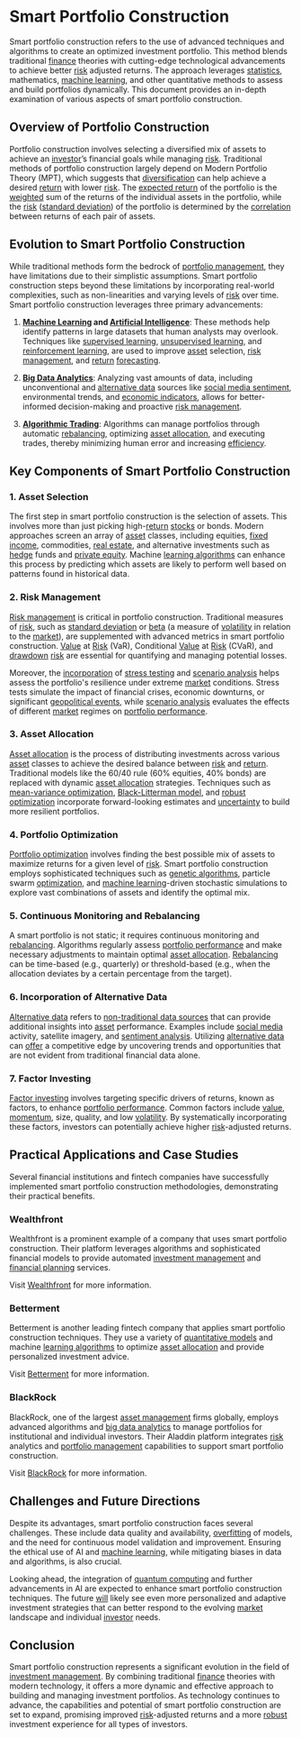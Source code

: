 # Smart Portfolio Construction

Smart portfolio construction refers to the use of advanced techniques and algorithms to create an optimized investment portfolio. This method blends traditional [finance](../f/finance.md) theories with cutting-edge technological advancements to achieve better [risk](../r/risk.md) adjusted returns. The approach leverages [statistics](../s/statistics.md), mathematics, [machine learning](../m/machine_learning.md), and other quantitative methods to assess and build portfolios dynamically. This document provides an in-depth examination of various aspects of smart portfolio construction.

## Overview of Portfolio Construction

Portfolio construction involves selecting a diversified mix of assets to achieve an [investor](../i/investor.md)’s financial goals while managing [risk](../r/risk.md). Traditional methods of portfolio construction largely depend on Modern Portfolio Theory (MPT), which suggests that [diversification](../d/diversification.md) can help achieve a desired [return](../r/return.md) with lower [risk](../r/risk.md). The [expected return](../e/expected_return.md) of the portfolio is the [weighted](../w/weighted.md) sum of the returns of the individual assets in the portfolio, while the [risk](../r/risk.md) ([standard deviation](../s/standard_deviation.md)) of the portfolio is determined by the [correlation](../c/correlation.md) between returns of each pair of assets.

## Evolution to Smart Portfolio Construction

While traditional methods form the bedrock of [portfolio management](../p/portfolio_management.md), they have limitations due to their simplistic assumptions. Smart portfolio construction steps beyond these limitations by incorporating real-world complexities, such as non-linearities and varying levels of [risk](../r/risk.md) over time. Smart portfolio construction leverages three primary advancements:

1. **[Machine Learning](../m/machine_learning.md) and [Artificial Intelligence](../a/artificial_intelligence_in_trading.md)**: These methods help identify patterns in large datasets that human analysts may overlook. Techniques like [supervised learning](../s/supervised_learning.md), [unsupervised learning](../u/unsupervised_learning.md), and [reinforcement learning](../r/reinforcement_learning.md), are used to improve [asset](../a/asset.md) selection, [risk management](../r/risk_management.md), and [return](../r/return.md) [forecasting](../f/forecasting.md).

2. **[Big Data Analytics](../b/big_data_analytics_in_trading.md)**: Analyzing vast amounts of data, including unconventional and [alternative data](../a/alternative_data.md) sources like [social media sentiment](../s/social_media_sentiment.md), environmental trends, and [economic indicators](../e/economic_indicators.md), allows for better-informed decision-making and proactive [risk management](../r/risk_management.md).

3. **[Algorithmic Trading](../a/algorithmic_trading.md)**: Algorithms can manage portfolios through automatic [rebalancing](../r/rebalancing.md), optimizing [asset allocation](../a/asset_allocation.md), and executing trades, thereby minimizing human error and increasing [efficiency](../e/efficiency.md).

## Key Components of Smart Portfolio Construction

### 1. Asset Selection

The first step in smart portfolio construction is the selection of assets. This involves more than just picking high-[return](../r/return.md) [stocks](../s/stock.md) or bonds. Modern approaches screen an array of [asset](../a/asset.md) classes, including equities, [fixed income](../f/fixed_income.md), commodities, [real estate](../r/real_estate.md), and alternative investments such as [hedge](../h/hedge.md) funds and [private equity](../p/private_equity.md). Machine [learning algorithms](../l/learning_algorithms_in_trading.md) can enhance this process by predicting which assets are likely to perform well based on patterns found in historical data.

### 2. Risk Management

[Risk management](../r/risk_management.md) is critical in portfolio construction. Traditional measures of [risk](../r/risk.md), such as [standard deviation](../s/standard_deviation.md) or [beta](../b/beta.md) (a measure of [volatility](../v/volatility.md) in relation to the [market](../m/market.md)), are supplemented with advanced metrics in smart portfolio construction. [Value](../v/value.md) at [Risk](../r/risk.md) (VaR), Conditional [Value](../v/value.md) at [Risk](../r/risk.md) (CVaR), and [drawdown](../d/drawdown.md) [risk](../r/risk.md) are essential for quantifying and managing potential losses.

Moreover, the [incorporation](../i/incorporation.md) of [stress testing](../s/stress_testing_in_trading.md) and [scenario analysis](../s/scenario_analysis.md) helps assess the portfolio's resilience under extreme [market](../m/market.md) conditions. Stress tests simulate the impact of financial crises, economic downturns, or significant [geopolitical events](../g/geopolitical_events.md), while [scenario analysis](../s/scenario_analysis.md) evaluates the effects of different [market](../m/market.md) regimes on [portfolio performance](../p/portfolio_performance.md).

### 3. Asset Allocation

[Asset allocation](../a/asset_allocation.md) is the process of distributing investments across various [asset](../a/asset.md) classes to achieve the desired balance between [risk](../r/risk.md) and [return](../r/return.md). Traditional models like the 60/40 rule (60% equities, 40% bonds) are replaced with dynamic [asset allocation](../a/asset_allocation.md) strategies. Techniques such as [mean-variance optimization](../m/mean-variance_optimization.md), [Black-Litterman model](../b/black-litterman_model.md), and [robust optimization](../r/robust_optimization.md) incorporate forward-looking estimates and [uncertainty](../u/uncertainty_in_trading.md) to build more resilient portfolios.

### 4. Portfolio Optimization

[Portfolio optimization](../p/portfolio_optimization.md) involves finding the best possible mix of assets to maximize returns for a given level of [risk](../r/risk.md). Smart portfolio construction employs sophisticated techniques such as [genetic algorithms](../g/genetic_algorithms_in_trading.md), particle swarm [optimization](../o/optimization.md), and [machine learning](../m/machine_learning.md)-driven stochastic simulations to explore vast combinations of assets and identify the optimal mix.

### 5. Continuous Monitoring and Rebalancing

A smart portfolio is not static; it requires continuous monitoring and [rebalancing](../r/rebalancing.md). Algorithms regularly assess [portfolio performance](../p/portfolio_performance.md) and make necessary adjustments to maintain optimal [asset allocation](../a/asset_allocation.md). [Rebalancing](../r/rebalancing.md) can be time-based (e.g., quarterly) or threshold-based (e.g., when the allocation deviates by a certain percentage from the target).

### 6. Incorporation of Alternative Data

[Alternative data](../a/alternative_data.md) refers to [non-traditional data sources](../n/non-traditional_data_sources.md) that can provide additional insights into [asset](../a/asset.md) performance. Examples include [social media](../s/social_media.md) activity, satellite imagery, and [sentiment analysis](../s/sentiment_analysis.md). Utilizing [alternative data](../a/alternative_data.md) can [offer](../o/offer.md) a competitive edge by uncovering trends and opportunities that are not evident from traditional financial data alone.

### 7. Factor Investing

[Factor investing](../f/factor_investing.md) involves targeting specific drivers of returns, known as factors, to enhance [portfolio performance](../p/portfolio_performance.md). Common factors include [value](../v/value.md), [momentum](../m/momentum.md), size, quality, and low [volatility](../v/volatility.md). By systematically incorporating these factors, investors can potentially achieve higher [risk](../r/risk.md)-adjusted returns.

## Practical Applications and Case Studies

Several financial institutions and fintech companies have successfully implemented smart portfolio construction methodologies, demonstrating their practical benefits.

### Wealthfront

Wealthfront is a prominent example of a company that uses smart portfolio construction. Their platform leverages algorithms and sophisticated financial models to provide automated [investment management](../i/investment_management.md) and [financial planning](../f/financial_planning.md) services.

Visit [Wealthfront](https://www.wealthfront.com) for more information.

### Betterment

Betterment is another leading fintech company that applies smart portfolio construction techniques. They use a variety of [quantitative models](../q/quantitative_models.md) and machine [learning algorithms](../l/learning_algorithms_in_trading.md) to optimize [asset allocation](../a/asset_allocation.md) and provide personalized investment advice.

Visit [Betterment](https://www.betterment.com) for more information.

### BlackRock

BlackRock, one of the largest [asset management](../a/asset_management.md) firms globally, employs advanced algorithms and [big data analytics](../b/big_data_analytics_in_trading.md) to manage portfolios for institutional and individual investors. Their Aladdin platform integrates [risk](../r/risk.md) analytics and [portfolio management](../p/portfolio_management.md) capabilities to support smart portfolio construction.

Visit [BlackRock](https://www.blackrock.com) for more information.

## Challenges and Future Directions

Despite its advantages, smart portfolio construction faces several challenges. These include data quality and availability, [overfitting](../o/overfitting.md) of models, and the need for continuous model validation and improvement. Ensuring the ethical use of AI and [machine learning](../m/machine_learning.md), while mitigating biases in data and algorithms, is also crucial.

Looking ahead, the integration of [quantum computing](../q/quantum_computing_in_trading.md) and further advancements in AI are expected to enhance smart portfolio construction techniques. The future [will](../w/will.md) likely see even more personalized and adaptive investment strategies that can better respond to the evolving [market](../m/market.md) landscape and individual [investor](../i/investor.md) needs.

## Conclusion

Smart portfolio construction represents a significant evolution in the field of [investment management](../i/investment_management.md). By combining traditional [finance](../f/finance.md) theories with modern technology, it offers a more dynamic and effective approach to building and managing investment portfolios. As technology continues to advance, the capabilities and potential of smart portfolio construction are set to expand, promising improved [risk](../r/risk.md)-adjusted returns and a more [robust](../r/robust.md) investment experience for all types of investors.
